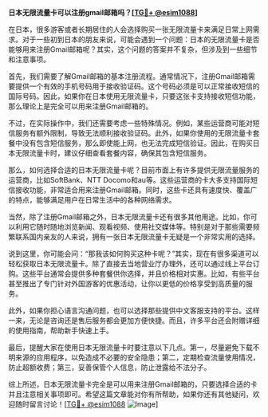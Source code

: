 **日本无限流量卡可以注册gmail邮箱吗？[[TG💪+ @esim1088](https://t.me/s/esim1088)]**

在日本，很多游客或者长期居住的人会选择购买一张无限流量卡来满足日常上网需求。对于一些初到日本的朋友来说，可能会遇到一个问题：日本的无限流量卡是否能够用来注册Gmail邮箱呢？其实，这个问题的答案并不复杂，但涉及到一些细节和注意事项。

首先，我们需要了解Gmail邮箱的基本注册流程。通常情况下，注册Gmail邮箱需要提供一个有效的手机号码用于接收验证码。这个号码必须是可以正常接收短信的国际号码。因此，如果你在日本使用无限流量卡，只要这张卡支持接收短信功能，那么理论上是完全可以用来注册Gmail邮箱的。

不过，在实际操作中，我们还需要考虑一些特殊情况。例如，某些运营商可能对短信服务有额外限制，导致无法顺利接收验证码。此外，如果你使用的无限流量卡套餐中没有包含短信服务，那么即使能上网，也无法完成短信验证。因此，在购买日本无限流量卡时，建议仔细查看套餐内容，确保其包含短信服务。

那么，如何选择合适的日本无限流量卡呢？目前市面上有许多提供无限流量服务的运营商，比如SoftBank、NTT Docomo和au等。这些运营商的卡大多支持国际短信接收功能，非常适合用来注册Gmail邮箱。同时，这些卡还具有速度快、覆盖广的特点，能够满足用户在日常生活中的各种网络需求。

当然，除了注册Gmail邮箱之外，日本无限流量卡还有很多其他用途。比如，你可以利用它随时随地浏览新闻、观看视频、使用社交媒体等。特别是对于那些需要频繁联系国内亲友的人来说，拥有一张日本无限流量卡无疑是一个非常实用的选择。

说到这里，你可能会问：“那我该如何购买这种卡呢？”其实，现在有很多渠道可以轻松获取日本无限流量卡。除了直接去当地营业厅办理外，还可以通过线上平台订购。这些平台通常会提供多种套餐供你选择，并且价格相对实惠。比如，有些平台甚至推出了专门针对外国游客的优惠活动，让你以更低的价格享受到高质量的服务。

此外，如果你担心语言沟通问题，也可以选择那些提供中文客服支持的平台。这样一来，无论是咨询还是售后服务都会更加方便快捷。而且，许多平台还会附赠详细的使用指南，帮助新手快速上手。

最后，提醒大家在使用日本无限流量卡时要注意以下几点。第一，尽量避免下载不明来源的应用程序，以免造成不必要的安全隐患；第二，定期检查流量使用情况，防止超额收费；第三，妥善保管个人信息，防止泄露给不法分子。

综上所述，日本无限流量卡完全是可以用来注册Gmail邮箱的，只要选择合适的卡并且注意相关事项即可。希望这篇文章能对你有所帮助，如果你还有其他疑问，欢迎随时留言讨论！[[TG💪+ @esim1088](https://t.me/s/esim1088) ![Image](https://i.postimg.cc/4NQfJmqS/Snipaste-2025-05-13-00-14-12.png)]